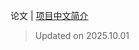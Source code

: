 论文 | [项目中文简介](https://github.com/LJoson/arXiv_daily/blob/main/README_zh-CN.md)

> Updated on 2025.10.01

